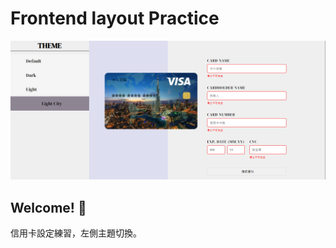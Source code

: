 # Frontend layout Practice

![Design preview for the Interactive card details form coding challenge](./design/Done.png)

## Welcome! 👋

信用卡設定練習，左側主題切換。
